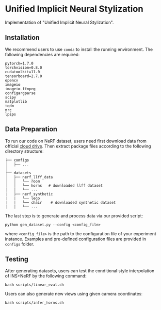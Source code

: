 # Unified Implicit Neural Stylization
Implementation of "Unified Implicit Neural Stylization".

## Installation

We recommend users to use `conda` to install the running environment. The following dependencies are required:
```
pytorch=1.7.0
torchvision=0.8.0
cudatoolkit=11.0
tensorboard=2.7.0
opencv
imageio
imageio-ffmpeg
configargparse
scipy
matplotlib
tqdm
mrc
lpips
```

## Data Preparation

To run our code on NeRF dataset, users need first download data from official [cloud drive](https://drive.google.com/drive/folders/128yBriW1IG_3NJ5Rp7APSTZsJqdJdfc1). Then extract package files according to the following directory structure:

```
├── configs
│   ├── ...
│
├── datasets
│   ├── nerf_llff_data
│   │   └── room
│   │   └── horns   # downloaded llff dataset
|   |   └── ...
|   ├── nerf_synthetic
|   |   └── lego
|   |   └── chair    # downloaded synthetic dataset
|   |   └── ...
```
The last step is to generate and process data via our provided script:
```
python gen_dataset.py --config <config_file>
```
where `<config_file>` is the path to the configuration file of your experiment instance. Examples and pre-defined configuration files are provided in `configs` folder.

## Testing

After generating datasets, users can test the conditional style interpolation of INS+NeRF by the following command:
```
bash scripts/linear_eval.sh
```

Users can also generate new views using given camera coordinates:
```
bash scripts/infer_horns.sh
```